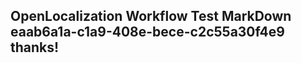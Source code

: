 <properties
ms.topic="hero-topic1"
ms.test1="hero-topic"
ms.test2="test"/>

## OpenLocalization Workflow Test MarkDown eaab6a1a-c1a9-408e-bece-c2c55a30f4e9 thanks!
